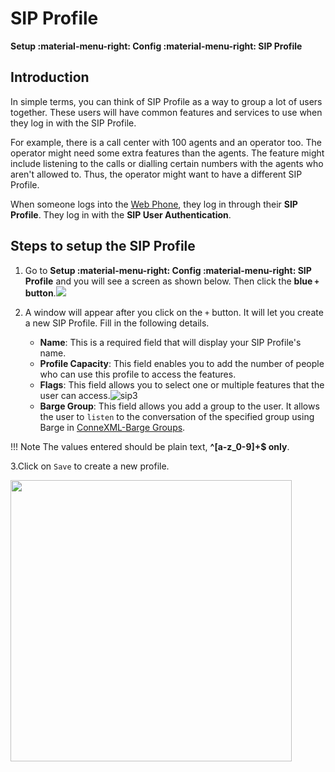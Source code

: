 # SIP Profile

**Setup :material-menu-right: Config :material-menu-right: SIP Profile**

## Introduction

In simple terms, you can think of SIP Profile as a way to group a lot of users together. These users will have common features and services to use when they log in with the SIP Profile.

For example, there is a call center with 100 agents and an operator too. The operator might need some extra features than the agents. The feature might include listening to the calls or dialling certain numbers with the agents who aren't allowed to. Thus, the operator might want to have a different SIP Profile.

When someone logs into the [Web Phone](https://docs.connexcs.com/webphone/), they log in through their **SIP Profile**. They log in with the **SIP User Authentication**.

## Steps to setup the SIP Profile

1. Go to **Setup :material-menu-right: Config :material-menu-right: SIP Profile** and you will see a screen as shown below. Then click the **blue `+` button**.<img src="/setup/img/sippro.png">

2. A window will appear after you click on the `+` button. It will let you create a new SIP Profile. Fill in the following details.

      + **Name**: This is a required field that will display your SIP Profile's name.
      + **Profile Capacity**: This field enables you to add the number of people who can use this profile to access the features.
      + **Flags**: This field allows you to select one or multiple features that the user can access.![sip3](/setup/img/sip3.jpg)
      + **Barge Group**: This field allows you add a group to the user. It allows the user to `listen` to the conversation of the specified group using Barge in [ConneXML-Barge Groups](https://docs.connexcs.com/class5/connexml/#dial).

!!! Note
    The values entered should be plain text, **^[a-z_0-9]+$ only**.

3.Click on `Save` to create a new profile.

<img src="/setup/img/barge1.png" width="450">
